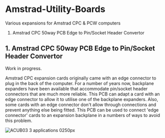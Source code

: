 # Amstrad-Utility-Boards
Various expansions for Amstrad CPC &amp; PCW computers
1. Amstrad CPC 50way PCB Edge to Pin/Socket Header Convertor

## 1. Amstrad CPC 50way PCB Edge to Pin/Socket Header Convertor
Work in progress.

Amstrad CPC expansion cards originally came with an edge connector to plug in the back of the computer. For a number of years now, backplane expanders have been available that accommodate pin/socket header connectors that are much more reliable. This PCB can adapt a card with an edge connector to allow it to utilise one of the backplane expanders. Also, some cards with an edge connector don't allow through connections and prevent anything else being fitted. This PCB can be used to connect 'edge connector' cards to an expansion backplane in a numbers of ways to avoid this problem.

![ACUB03 3 applications 0250px](https://user-images.githubusercontent.com/68661647/236635747-ab5e9f36-edd2-40aa-b03e-083d48ff2409.jpg)
